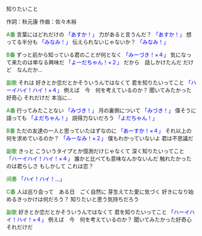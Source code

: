 知りたいこと

作詞：秋元康
作曲：佐々木裕

<font color=green>A番</font>
言葉にはどれだけの <font color=blue>「あすか！」</font> 
力があると言うんだ？ <font color=blue>「あすか！」</font> 
想ってる半分も <font color=blue>「みなみ！」</font> 
伝えられないじゃないか？ <font color=blue>「みなみ！」</font> 

<font color=green>B番</font>
ずっと前から知っている君のことが何となく <font color=blue>「みーづき！×４」</font> 
気になって来たのは単なる興味だ <font color=blue>「よーだちゃん！×２」</font>
だから　話しかけたんだ
だけど　なんだか…

<font color=green>副歌</font>
それは
好きとか恋だとかそういうんではなくて
君を知りたいってこと <font color=blue>「ハーイハイ！ハイ！×４」</font> 
例えば　今　何を考えているのか？
聞いてみたかった好奇心
それだけだ
本当に…

<font color=green>A番</font>
行ってみたことない <font color=blue>「みづき！」</font> 
月の裏側について <font color=blue>「みづき！」</font> 
偉そうに語っても <font color=blue>「よだちゃん！」</font> 
説得力ないだろう <font color=blue>「よだちゃん！」</font> 

<font color=green>B番</font>
ただの友達の一人と思っていたはずなのに <font color=blue>「あーすか！×４」</font> 
それ以上の何を求めているのか？ <font color=blue>「みーなみ！×２」</font> 
僕もわかっていないよ
君は不思議だ

<font color=green>副歌</font>
きっと
こういうタイプとか憶測だけじゃなくて
深く知りたいってこと　<font color=blue>「ハーイハイ！ハイ！×４」</font> 
誰かと比べても意味なんかないんだ 
触れたかったのは君らしさ 
もしかして
これは恋？

<font color=green>间奏</font>
<font color=blue>「ハイ！ハイ！…」</font> 

<font color=green>C番</font>
人は巡り会って　ある日　ごく自然に
芽生えてた愛に気づく
好きになり始めるきっかけは何だろう？
知りたいと思う気持ちだろう

<font color=green>副歌</font>
好きとか恋だとかそういうんではなくて
君を知りたいってこと <font color=blue>「ハーイハイ！ハイ！×４」</font> 
例えば　今　何を考えているのか？
聞いてみたかった好奇心
それだけだ
